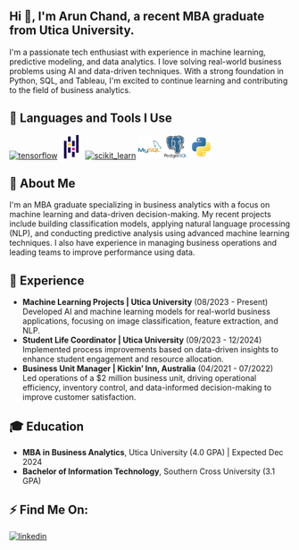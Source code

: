 <h2>Hi 👋, I'm Arun Chand, a recent MBA graduate from Utica University.</h2>
<p>I'm a passionate tech enthusiast with experience in machine learning, predictive modeling, and data analytics. I love solving real-world business problems using AI and data-driven techniques. With a strong foundation in Python, SQL, and Tableau, I'm excited to continue learning and contributing to the field of business analytics.</p>

<h2>🚀 Languages and Tools I Use</h2>
<p>
<a target="_blank" href="https://www.vectorlogo.zone/logos/tensorflow/tensorflow-icon.svg" style="display: inline-block;"><img src="https://www.vectorlogo.zone/logos/tensorflow/tensorflow-icon.svg" alt="tensorflow" width="42" height="42" /></a>
<a target="_blank" href="https://raw.githubusercontent.com/devicons/devicon/2ae2a900d2f041da66e950e4d48052658d850630/icons/pandas/pandas-original.svg" style="display: inline-block;"><img src="https://raw.githubusercontent.com/devicons/devicon/2ae2a900d2f041da66e950e4d48052658d850630/icons/pandas/pandas-original.svg" alt="pandas" width="42" height="42" /></a>
<a target="_blank" href="https://upload.wikimedia.org/wikipedia/commons/0/05/Scikit_learn_logo_small.svg" style="display: inline-block;"><img src="https://upload.wikimedia.org/wikipedia/commons/0/05/Scikit_learn_logo_small.svg" alt="scikit_learn" width="42" height="42" /></a>
<a target="_blank" href="https://raw.githubusercontent.com/devicons/devicon/master/icons/mysql/mysql-original-wordmark.svg" style="display: inline-block;"><img src="https://raw.githubusercontent.com/devicons/devicon/master/icons/mysql/mysql-original-wordmark.svg" alt="mysql" width="42" height="42" /></a>
<a target="_blank" href="https://raw.githubusercontent.com/devicons/devicon/master/icons/postgresql/postgresql-original-wordmark.svg" style="display: inline-block;"><img src="https://raw.githubusercontent.com/devicons/devicon/master/icons/postgresql/postgresql-original-wordmark.svg" alt="postgresql" width="42" height="42" /></a>
<a target="_blank" href="https://raw.githubusercontent.com/devicons/devicon/master/icons/python/python-original.svg" style="display: inline-block;"><img src="https://raw.githubusercontent.com/devicons/devicon/master/icons/python/python-original.svg" alt="python" width="42" height="42" /></a>
</p>

<h2>🌟 About Me</h2>
<p>I'm an MBA graduate specializing in business analytics with a focus on machine learning and data-driven decision-making. My recent projects include building classification models, applying natural language processing (NLP), and conducting predictive analysis using advanced machine learning techniques. I also have experience in managing business operations and leading teams to improve performance using data.</p>

<h2>💼 Experience</h2>
<ul>
  <li><b>Machine Learning Projects | Utica University</b> (08/2023 - Present)<br>
    Developed AI and machine learning models for real-world business applications, focusing on image classification, feature extraction, and NLP.</li>
  <li><b>Student Life Coordinator | Utica University</b> (09/2023 - 12/2024)<br>
    Implemented process improvements based on data-driven insights to enhance student engagement and resource allocation.</li>
  <li><b>Business Unit Manager | Kickin’ Inn, Australia</b> (04/2021 - 07/2022)<br>
    Led operations of a $2 million business unit, driving operational efficiency, inventory control, and data-informed decision-making to improve customer satisfaction.</li>
</ul>

<h2>🎓 Education</h2>
<ul>
  <li><b>MBA in Business Analytics</b>, Utica University (4.0 GPA) | Expected Dec 2024</li>
  <li><b>Bachelor of Information Technology</b>, Southern Cross University (3.1 GPA)</li>
</ul>

<h2>⚡️ Find Me On:</h2>
<p>
<a target="_blank" href="https://www.linkedin.com/in/c-arun" style="display: inline-block;"><img src="https://img.shields.io/badge/linkedin-logo?style=for-the-badge&logo=linkedin&logoColor=white&color=%230a77b6" alt="linkedin" /></a>
</p>
